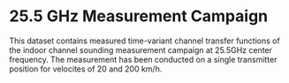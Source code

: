 # 25.5 GHz Measurement Campaign

This dataset contains measured time-variant channel transfer functions of the indoor channel sounding measurement campaign at 25.5GHz center frequency.
The measurement has been conducted on a single transmitter position for velocites of 20 and 200 km/h.
